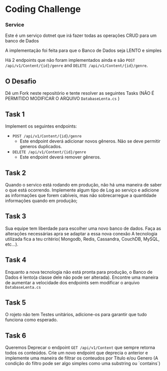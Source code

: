 # Coding Challenge

### Service
Este é um serviço dotnet que irá fazer todas as operações CRUD para um banco de Dados

A implementação foi feita para que o Banco de Dados seja LENTO e simples

Há 2 endpoints que não foram implementados ainda e são `POST /api/v1/Content/{id}/genre` and `DELETE /api/v1/Content/{id}/genre`.


## O Desafio
Dê um Fork neste repositório e tente resolver as seguintes Tasks
(NÃO É PERMITIDO MODIFICAR O ARQUIVO `DatabaseLenta.cs` )

## Task 1

Implement os seguintes endpoints:
 * `POST /api/v1/Content/{id}/genre`
    * Este endpoint deverá adicionar novos gêneros. Não se deve permitir generos duplicados.
 * `DELETE /api/v1/Content/{id}/genre`
    * Este endpoint deverá remover gêneros.


## Task 2
Quando o servico está rodando em produção, não há uma maneira de saber o que está ocorrendo.
Implemente algum tipo de Log ao serviço e adicione as informações que forem cabíveis, mas não sobrecarregue a quantidade informações quando em produção;

## Task 3
Sua equipe tem liberdade para escolher uma novo banco de dados.
Faça as alterações necessárias apra se adaptar a essa nova conexão 
A tecnologia utilizada fica a teu critério( Mongodb, Redis, Cassandra, CouchDB, MySQL, etc...).

## Task 4
Enquanto a nova tecnologia não está pronta para produção, o Banco de Dados é lento(a classe dele não pode ser alterada).
Encontre uma maneira de aumentar a velocidade dos endpoints sem modificar o arquivo `DatabaseLenta.cs`

## Task 5
O rojeto não tem Testes unitários, adicione-os para garantir que tudo funciona como esperado.

## Task 6

Queremos Deprecar o endpoint `GET /api/v1/Content` que sempre retorna todos os conteúdos.
Crie um novo endpoint que deprecia o anterior e implemente uma maneira de filtrar os conteudos por Titulo e/ou Genero
(A condição do filtro pode ser algo simples como uma substring ou ´contains´)

